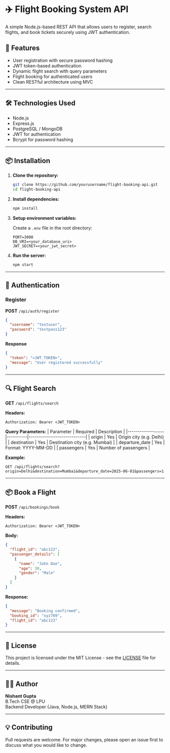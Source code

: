 # ✈️ Flight Booking System API

A simple Node.js-based REST API that allows users to register, search flights, and book tickets securely using JWT authentication.

## 🚀 Features

- User registration with secure password hashing
- JWT token-based authentication
- Dynamic flight search with query parameters
- Flight booking for authenticated users
- Clean RESTful architecture using MVC

---

## 🛠️ Technologies Used

- Node.js
- Express.js
- PostgreSQL / MongoDB
- JWT for authentication
- Bcrypt for password hashing

---

## 📦 Installation

1. **Clone the repository:**
   ```bash
   git clone https://github.com/yourusername/flight-booking-api.git
   cd flight-booking-api
   ```

2. **Install dependencies:**
   ```bash
   npm install
   ```

3. **Setup environment variables:**

   Create a `.env` file in the root directory:
   ```env
   PORT=3000
   DB_URI=<your_database_uri>
   JWT_SECRET=<your_jwt_secret>
   ```

4. **Run the server:**
   ```bash
   npm start
   ```

---

## 🔐 Authentication

### Register

**POST** `/api/auth/register`

```json
{
  "username": "testuser",
  "password": "testpass123"
}
```

**Response**
```json
{
  "token": "<JWT_TOKEN>",
  "message": "User registered successfully"
}
```

---

## 🔍 Flight Search

**GET** `/api/flights/search`

**Headers:**
```
Authorization: Bearer <JWT_TOKEN>
```

**Query Parameters:**
| Parameter        | Required | Description                |
|------------------|----------|----------------------------|
| origin           | Yes      | Origin city (e.g. Delhi)   |
| destination      | Yes      | Destination city (e.g. Mumbai) |
| departure_date   | Yes      | Format: YYYY-MM-DD         |
| passengers       | Yes      | Number of passengers       |

**Example:**
```
GET /api/flights/search?origin=Delhi&destination=Mumbai&departure_date=2025-06-01&passengers=1
```

---

## 📦 Book a Flight

**POST** `/api/bookings/book`

**Headers:**
```
Authorization: Bearer <JWT_TOKEN>
```

**Body:**
```json
{
  "flight_id": "abc123",
  "passenger_details": [
    {
      "name": "John Doe",
      "age": 30,
      "gender": "Male"
    }
  ]
}
```

**Response:**
```json
{
  "message": "Booking confirmed",
  "booking_id": "xyz789",
  "flight_id": "abc123"
}
```

---

## 📄 License

This project is licensed under the MIT License - see the [LICENSE](LICENSE) file for details.

---

## 👨‍💻 Author

**Nishant Gupta**  
B.Tech CSE @ LPU  
Backend Developer (Java, Node.js, MERN Stack)

---

## 💡 Contributing

Pull requests are welcome. For major changes, please open an issue first to discuss what you would like to change.
